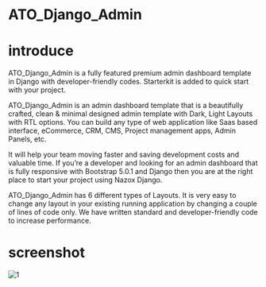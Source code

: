 # ATO_Django_Admin

# introduce
ATO_Django_Admin is a fully featured premium admin dashboard template in Django with developer-friendly codes. Starterkit is added to quick start with your project.

ATO_Django_Admin is an admin dashboard template that is a beautifully crafted, clean & minimal designed admin template with Dark, Light Layouts with RTL options. You can build any type of web application like Saas based interface, eCommerce, CRM, CMS, Project management apps, Admin Panels, etc.

It will help your team moving faster and saving development costs and valuable time. If you’re a developer and looking for an admin dashboard that is fully responsive with Bootstrap 5.0.1 and Django then you are at the right place to start your project using Nazox Django.

ATO_Django_Admin has 6 different types of Layouts. It is very easy to change any layout in your existing running application by changing a couple of lines of code only. We have written standard and developer-friendly code to increase performance.

# screenshot

![1](https://user-images.githubusercontent.com/89033750/162814599-5fbd0289-a69a-44b4-9b83-26e217494955.png)
